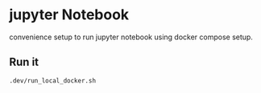 # jupyter Notebook

convenience setup to run jupyter notebook using docker compose setup.

## Run it

```sh
.dev/run_local_docker.sh
```
